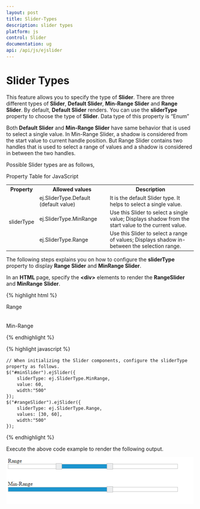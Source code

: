 ```yaml
---
layout: post
title: Slider-Types
description: slider types
platform: js
control: Slider
documentation: ug
api: /api/js/ejslider
---
```


# Slider Types

This feature allows you to specify the type of **Slider**. There are three different types of **Slider**, **Default Slider**, **Min-Range Slider** and **Range Slider**. By default, **Default Slider** renders. You can use the **sliderType** property to choose the type of **Slider**. Data type of this property is “Enum”

Both **Default Slider** and **Min-Range Slider** have same behavior that is used to select a single value. In Min-Range Slider, a shadow is considered from the start value to current handle position. But Range Slider contains two handles that is used to select a range of values and a shadow is considered in between the two handles.

Possible Slider types are as follows,

Property Table for JavaScript

<table>
<tr>
<th>
Property</th><th>
Allowed values</th><th>
Description</th></tr>
<tr>
<td rowspan = "3">
sliderType</td><td>
ej.SliderType.Default (default value)</td><td>
It is the default Slider type. It helps to select a single value. </td></tr>
<tr>
<td>
ej.SliderType.MinRange</td><td>
Use this Slider to select a single value; Displays shadow from the start value to the current value.</td></tr>
<tr>
<td>
ej.SliderType.Range</td><td>
Use this Slider to select a range of values; Displays shadow in-between the selection range.</td></tr>
</table>


The following steps explains you on how to configure the **sliderType** property to display **Range Slider** and **MinRange Slider**.

In an **HTML** page, specify the **&lt;div&gt;** elements to render the **RangeSlider** and **MinRange** **Slider**.

{% highlight html %}

  <div class="txt">Range</div>
  <div id="rangeSlider"></div>
  <br />
  <br />
  <div class="txt">Min-Range</div>
  <div id="minSlider"></div>

{% endhighlight %}

{% highlight javascript %}

    // When initializing the Slider components, configure the sliderType property as follows.
    $("#minSlider").ejSlider({
        sliderType: ej.SliderType.MinRange,
        value: 60,
        width:"500"
    });
    $("#rangeSlider").ejSlider({
        sliderType: ej.SliderType.Range,
        values: [30, 60],
        width:"500"
    });
	
{% endhighlight %}

Execute the above code example to render the following output.


![](/js/Slider/Slider-Types_images/Slider-Types_img1.png) 



